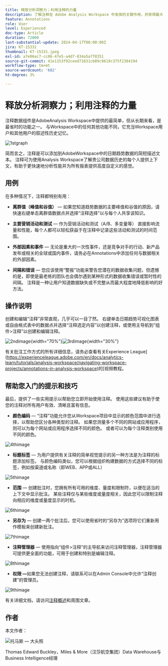 ```yaml
---
title: 释放分析洞察力；利用注释的力量
description: 了解注释在 Adobe Analysis Workspace 中发挥的关键作用，并获得最大限度发挥注释作用的实用技巧。将您的数据理解和协作提升到新的高度，在此过程中不断提取更丰富的分析见解。
feature: Annotations
role: User
level: Experienced
doc-type: Article
duration: 72000
last-substantial-update: 2024-04-17T00:00:00Z
jira: KT-15331
thumbnail: KT-15331.jpeg
exl-id: a7e06ac7-cc06-47e5-a4d7-834a5a7f8351
source-git-commit: 41e1153f92ceed71831cb89c9619c375f2304194
workflow-type: tm+mt
source-wordcount: '682'
ht-degree: 3%

---
```


# 释放分析洞察力；利用注释的力量

注释数据组件是AdobeAnalysis Workspace中提供的最简单，但从长期来看，是最省时的功能之一。 与Workspace中的任何其他功能不同，它充当Workspace用户和其他用户的叙述性历史记忆。

![1stgraph](assets/1stgraph.png)

简而言之，注释是可以添加到AdobeWorkspace中的日期趋势数据的简短描述文本。 注释可为使用Analysis Workspace了解贵公司数据历史的每个人提供上下文，有助于更快速地分析性能并为所有报表提供高度自定义的感觉。

## 用例

在多种情况下，注释都特别有用：

- **离群值（峰值和谷值）** — 如果您知道趋势数据的主要峰值和谷值的原因，请快速右键单击离群值数据点并选择“注释选择”以与每个人共享该知识。

- **主要营销活动和测试** — 作为营销活动和测试（A/B、多变量等） 直接影响流量和性能，每个人都可以轻松获益于在注释中记录这些活动和测试的时间范围。

- **外部因素和事件** — 无论是重大的一次性事件，还是竞争对手的行动、新产品发布或相关的全球或国内事件，请务必在Annotations中添加任何与数据相关的外部因素。

- **间隔和错误** — 您应该使用“警报”功能来警告您潜在的数据收集问题，但遗憾的是，即使是最老练的团队也会偶尔遇到某种形式的数据收集错误或暂时性的间隔。 注释是一种让用户知道数据缺失或不完整从而最大程度地降低影响的好方法。

## 操作说明

创建和编辑“注释”非常直观，几乎可以一目了然。 右键单击日期趋势可视化图表或自由格式表中的数据点并选择“注释选定内容”以创建注释，或使用主导航到“组件>注释”以创建和编辑注释。

![2ndimage](assets/2ndimage.png){width="70%"}![3rdimage](assets/3rdimage.png){width="30%"}


有关批注工作方式的所有详细信息，请务必查看有关Experience League](https://experienceleague.adobe.com/en/docs/analytics-learn/tutorials/analysis-workspace/navigating-workspace-projects/annotations-in-analysis-workspace)的[视频教程。

## 帮助您入门的提示和技巧

最后，提供了一些实用提示以帮助您立即开始使用注释。  使用这些建议有助于使您的注释对所有用户有效、清晰且富有信息。

- **颜色编码** — “注释”功能允许您从Workspace项目中显示的颜色范围中进行选择，以帮助您区分各种类型的注释。 如果您测量多个不同的网站或应用程序，则可以为每个网站或应用程序选择不同的颜色。 或者可以为每个注释类别使用不同的颜色。

![4thimage](assets/4thimage.png)

- **标题标签** — 为用户提供有关注释的简单视觉提示的另一种方法是为注释的标题添加标签。 与颜色编码类似，您可以根据组织构建数据的方式选择不同的标签，例如按渠道或名称（即WEB、APP或ALL）

![5thimage](assets/5thimage.png)

- **范围** — 创建批注时，您拥有所有可用的维度、量度和限制符，以便在适当的上下文中显示批注。 某些注释仅与某些维度或量度相关，因此您可以限制注释向相应的维度或量度显示的时机。

![6thimage](assets/6thimage.png)

- **另存为** — 创建一两个批注后，您可以使用省时的“另存为”选项将它们重新用作模板来创建新批注。

![7thimage](assets/7thimage.png)

- **注释管理器** — 使用指向“组件>注释”的主导航来访问注释管理器，注释管理器可提供更全面的功能，可用于创建和特别是编辑注释。

![8thimage](assets/8thimage.png)


- **权限 —**&#x200B;如果您无法创建注释，请联系可以在Admin Console中允许“注释创建”的管理员。

![9thimage](assets/9thimage.png)

有关详细文档，请访问[注释概述](https://experienceleague.adobe.com/en/docs/analytics/analyze/analysis-workspace/components/annotations/overview)和周围文章。

## 作者

本文作者：

![托马斯 — 大头照](assets/thomas-headshot.png)

Thomas Edward Buckley，Miles &amp; More（汉莎航空集团）Data Warehouse与Business Intelligence经理
